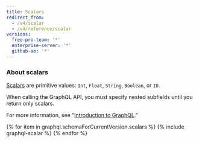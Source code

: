 ```yaml
---
title: Scalars
redirect_from:
  - /v4/scalar
  - /v4/reference/scalar
versions:
  free-pro-team: '*'
  enterprise-server: '*'
  github-ae: '*'
---
```


### About scalars

[Scalars](https://graphql.github.io/graphql-spec/June2018/#sec-Scalars) are primitive values: `Int`, `Float`, `String`, `Boolean`, or `ID`.

When calling the GraphQL API, you must specify nested subfields until you return only scalars.

For more information, see  "[Introduction to GraphQL](/graphql/guides/introduction-to-graphql#field)."

{% for item in graphql.schemaForCurrentVersion.scalars %}
  {% include graphql-scalar %}
{% endfor %}
